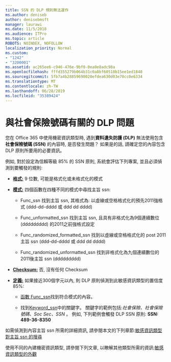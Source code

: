 ```yaml
---
title: SSN 的 DLP 規則無法運作
ms.author: deniseb
author: denisebmsft
manager: laurawi
ms.date: 11/5/2018
ms.audience: ITPro
ms.topic: article
ROBOTS: NOINDEX, NOFOLLOW
localization_priority: Normal
ms.custom:
- "1242"
- "3200001"
ms.assetid: ac265ee6-c946-476e-9bf0-0ea0e8adc98a
ms.openlocfilehash: fffd355279b064b31c0a8bf60518b15ee1ed1848
ms.sourcegitcommit: 5fb7a4b28859690020efdea630d03e70cc0e6334
ms.translationtype: MT
ms.contentlocale: zh-TW
ms.lasthandoff: 06/28/2019
ms.locfileid: "35389424"
---
```

# <a name="dlp-issues-with-social-security-numbers"></a>與社會保險號碼有關的 DLP 問題

您在 Office 365 中使用機密資訊類型時, 遇到**資料遺失防護 (DLP)** 無法使用包含**社會保險號碼 (SSN)** 的內容時, 是否發生問題？ 如果是的話, 請確定您的內容包含 DLP 原則所要用的必要資訊。 
  
例如, 對於設定為信賴等級 85% 的 SSN 原則, 系統會評估下列專案, 並且必須偵測到要觸發的規則:
  
- **[格式:](https://docs.microsoft.com/office365/securitycompliance/what-the-sensitive-information-types-look-for#format-80)** 9 位數, 可能是格式化或未格式化的模式

- **[模式:](https://msconnect.microsoft.com/https:/docs.microsoft.com/office365/securitycompliance/what-the-sensitive-information-types-look-for#pattern-80)** 四個函數在四種不同的模式中尋找主旨 ssn:

  - Func_ssn 找到主旨 ssn, 其格式為: 以虛線或空格格式化的預先2011強格式 (ddd-dd-dddd 或 ddd dd dddd)

  - Func_unformatted_ssn 找到主旨 ssn, 且具有非格式化為9個連續數位 (ddddddddd) 的2011之前強格式設定

  - Func_randomized_formatted_ssn 找到以虛線或空格格式化的 post 2011 主旨 ssn (ddd-dd-dddd 或 ddd dd dddd)

  - Func_randomized_unformatted_ssn 找到非格式化為九個連續數位的2011後主旨 ssn (ddddddddd)

- **[Checksum:](https://docs.microsoft.com/office365/securitycompliance/what-the-sensitive-information-types-look-for#checksum-79)** 否, 沒有任何 Checksum

- **[定義:](https://docs.microsoft.com/office365/securitycompliance/what-the-sensitive-information-types-look-for#definition-80)** 如果接近300個字元以內, 則 DLP 原則偵測到此敏感資訊類型的置信度 85%:

  - [函數 Func_ssn](https://docs.microsoft.com/office365/securitycompliance/what-the-sensitive-information-types-look-for#pattern-80)找到符合模式的內容。

  - 找到[Keyword_ssn](https://docs.microsoft.com/office365/securitycompliance/what-the-sensitive-information-types-look-for#keyword_ssn)中的關鍵字。 關鍵字的範例包括:*社會保險、社會保險號碼、Soc Sec、SSN* 。 例如, 下列範例會觸發 DLP SSN 原則: **SSN: 489-36-8350**
  
如需偵測到內容主旨 ssn 所需的詳細資訊, 請參閱本文的下列章節:[敏感資訊類型對主旨 ssn 的搜尋](https://docs.microsoft.com/office365/securitycompliance/what-the-sensitive-information-types-look-for#us-social-security-number-ssn)
  
使用不同的內建機密資訊類型, 請參閱下列文章, 以瞭解其他類型所需的資訊:[敏感資訊類型的外觀](https://docs.microsoft.com/office365/securitycompliance/what-the-sensitive-information-types-look-for)
  